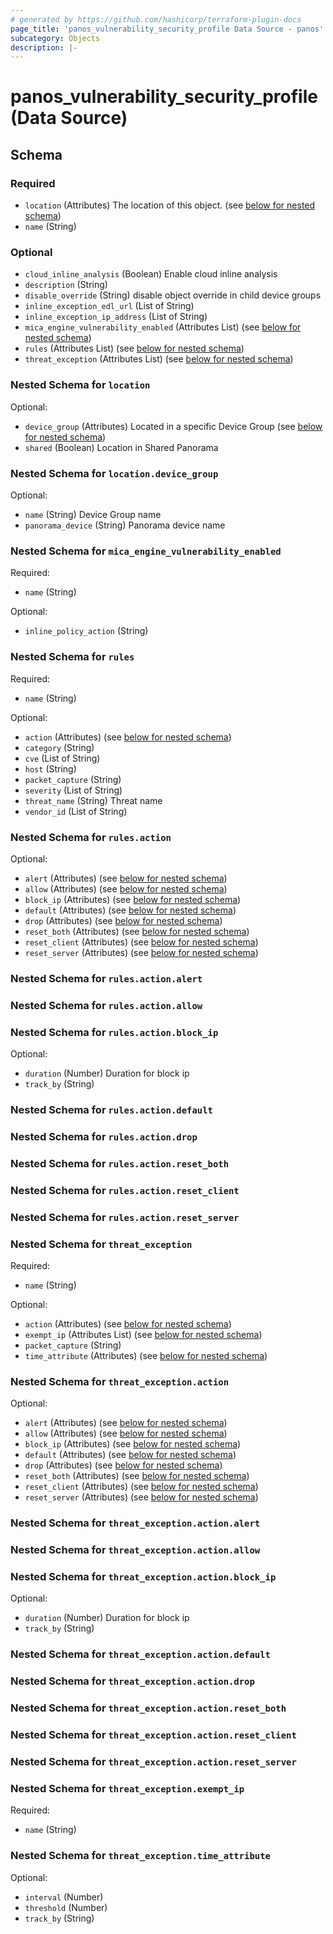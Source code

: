 ```yaml
---
# generated by https://github.com/hashicorp/terraform-plugin-docs
page_title: 'panos_vulnerability_security_profile Data Source - panos'
subcategory: Objects
description: |-
---
```


# panos_vulnerability_security_profile (Data Source)

<!-- schema generated by tfplugindocs -->

## Schema

### Required

- `location` (Attributes) The location of this object. (see [below for nested schema](#nestedatt--location))
- `name` (String)

### Optional

- `cloud_inline_analysis` (Boolean) Enable cloud inline analysis
- `description` (String)
- `disable_override` (String) disable object override in child device groups
- `inline_exception_edl_url` (List of String)
- `inline_exception_ip_address` (List of String)
- `mica_engine_vulnerability_enabled` (Attributes List) (see [below for nested schema](#nestedatt--mica_engine_vulnerability_enabled))
- `rules` (Attributes List) (see [below for nested schema](#nestedatt--rules))
- `threat_exception` (Attributes List) (see [below for nested schema](#nestedatt--threat_exception))

<a id="nestedatt--location"></a>

### Nested Schema for `location`

Optional:

- `device_group` (Attributes) Located in a specific Device Group (see [below for nested schema](#nestedatt--location--device_group))
- `shared` (Boolean) Location in Shared Panorama

<a id="nestedatt--location--device_group"></a>

### Nested Schema for `location.device_group`

Optional:

- `name` (String) Device Group name
- `panorama_device` (String) Panorama device name

<a id="nestedatt--mica_engine_vulnerability_enabled"></a>

### Nested Schema for `mica_engine_vulnerability_enabled`

Required:

- `name` (String)

Optional:

- `inline_policy_action` (String)

<a id="nestedatt--rules"></a>

### Nested Schema for `rules`

Required:

- `name` (String)

Optional:

- `action` (Attributes) (see [below for nested schema](#nestedatt--rules--action))
- `category` (String)
- `cve` (List of String)
- `host` (String)
- `packet_capture` (String)
- `severity` (List of String)
- `threat_name` (String) Threat name
- `vendor_id` (List of String)

<a id="nestedatt--rules--action"></a>

### Nested Schema for `rules.action`

Optional:

- `alert` (Attributes) (see [below for nested schema](#nestedatt--rules--action--alert))
- `allow` (Attributes) (see [below for nested schema](#nestedatt--rules--action--allow))
- `block_ip` (Attributes) (see [below for nested schema](#nestedatt--rules--action--block_ip))
- `default` (Attributes) (see [below for nested schema](#nestedatt--rules--action--default))
- `drop` (Attributes) (see [below for nested schema](#nestedatt--rules--action--drop))
- `reset_both` (Attributes) (see [below for nested schema](#nestedatt--rules--action--reset_both))
- `reset_client` (Attributes) (see [below for nested schema](#nestedatt--rules--action--reset_client))
- `reset_server` (Attributes) (see [below for nested schema](#nestedatt--rules--action--reset_server))

<a id="nestedatt--rules--action--alert"></a>

### Nested Schema for `rules.action.alert`

<a id="nestedatt--rules--action--allow"></a>

### Nested Schema for `rules.action.allow`

<a id="nestedatt--rules--action--block_ip"></a>

### Nested Schema for `rules.action.block_ip`

Optional:

- `duration` (Number) Duration for block ip
- `track_by` (String)

<a id="nestedatt--rules--action--default"></a>

### Nested Schema for `rules.action.default`

<a id="nestedatt--rules--action--drop"></a>

### Nested Schema for `rules.action.drop`

<a id="nestedatt--rules--action--reset_both"></a>

### Nested Schema for `rules.action.reset_both`

<a id="nestedatt--rules--action--reset_client"></a>

### Nested Schema for `rules.action.reset_client`

<a id="nestedatt--rules--action--reset_server"></a>

### Nested Schema for `rules.action.reset_server`

<a id="nestedatt--threat_exception"></a>

### Nested Schema for `threat_exception`

Required:

- `name` (String)

Optional:

- `action` (Attributes) (see [below for nested schema](#nestedatt--threat_exception--action))
- `exempt_ip` (Attributes List) (see [below for nested schema](#nestedatt--threat_exception--exempt_ip))
- `packet_capture` (String)
- `time_attribute` (Attributes) (see [below for nested schema](#nestedatt--threat_exception--time_attribute))

<a id="nestedatt--threat_exception--action"></a>

### Nested Schema for `threat_exception.action`

Optional:

- `alert` (Attributes) (see [below for nested schema](#nestedatt--threat_exception--action--alert))
- `allow` (Attributes) (see [below for nested schema](#nestedatt--threat_exception--action--allow))
- `block_ip` (Attributes) (see [below for nested schema](#nestedatt--threat_exception--action--block_ip))
- `default` (Attributes) (see [below for nested schema](#nestedatt--threat_exception--action--default))
- `drop` (Attributes) (see [below for nested schema](#nestedatt--threat_exception--action--drop))
- `reset_both` (Attributes) (see [below for nested schema](#nestedatt--threat_exception--action--reset_both))
- `reset_client` (Attributes) (see [below for nested schema](#nestedatt--threat_exception--action--reset_client))
- `reset_server` (Attributes) (see [below for nested schema](#nestedatt--threat_exception--action--reset_server))

<a id="nestedatt--threat_exception--action--alert"></a>

### Nested Schema for `threat_exception.action.alert`

<a id="nestedatt--threat_exception--action--allow"></a>

### Nested Schema for `threat_exception.action.allow`

<a id="nestedatt--threat_exception--action--block_ip"></a>

### Nested Schema for `threat_exception.action.block_ip`

Optional:

- `duration` (Number) Duration for block ip
- `track_by` (String)

<a id="nestedatt--threat_exception--action--default"></a>

### Nested Schema for `threat_exception.action.default`

<a id="nestedatt--threat_exception--action--drop"></a>

### Nested Schema for `threat_exception.action.drop`

<a id="nestedatt--threat_exception--action--reset_both"></a>

### Nested Schema for `threat_exception.action.reset_both`

<a id="nestedatt--threat_exception--action--reset_client"></a>

### Nested Schema for `threat_exception.action.reset_client`

<a id="nestedatt--threat_exception--action--reset_server"></a>

### Nested Schema for `threat_exception.action.reset_server`

<a id="nestedatt--threat_exception--exempt_ip"></a>

### Nested Schema for `threat_exception.exempt_ip`

Required:

- `name` (String)

<a id="nestedatt--threat_exception--time_attribute"></a>

### Nested Schema for `threat_exception.time_attribute`

Optional:

- `interval` (Number)
- `threshold` (Number)
- `track_by` (String)